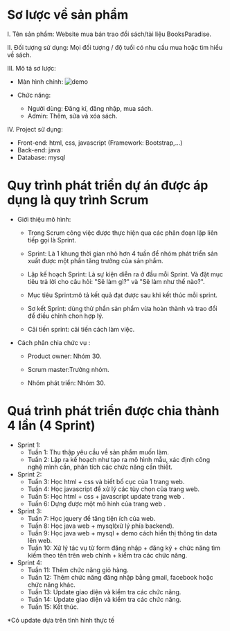 # Sơ lược về sản phẩm
I. Tên sản phẩm: Website mua bán trao đổi sách/tài liệu BooksParadise.

II. Đối tượng sử dụng: Mọi đối tượng / độ tuổi có nhu cầu mua hoặc tìm hiểu về sách.

III. Mô tả sơ lược:
   + Màn hình chính: 
   ![demo](https://user-images.githubusercontent.com/43350201/53346324-5f8d4380-3949-11e9-8379-a9cbfdb4807b.png)
   
   + Chức năng:
      - Người dùng: Đăng kí, đăng nhập, mua sách.
      - Admin: Thêm, sửa và xóa sách.
   
IV. Project sử dụng:
- Front-end: html, css, javascript (Framework: Bootstrap,...)
- Back-end: java
- Database: mysql

# Quy trình phát triển dự án được áp dụng là quy trình Scrum

   + Giới thiệu mô hình:
      - Trong Scrum công việc được thực hiện qua các phân đoạn lặp liên tiếp gọi là Sprint.
      
      - Sprint: Là 1 khung thời gian nhỏ hơn 4 tuần để nhóm phát triển sản xuất được một phần tăng trưởng của sản phẩm.

      - Lập kế hoạch Sprint: Là sự kiện diễn ra ở đầu mỗi Sprint. Và đặt mục tiêu trả lời cho câu hỏi: "Sẽ làm gì?" và "Sẽ làm như thế nào?".

      - Mục tiêu Sprint:mô tả kết quả đạt được sau khi kết thúc mỗi sprint.

      - Sơ kết Sprint: dùng thử phần sản phẩm vừa hoàn thành và trao đổi để điều chỉnh chon hợp lý.

      - Cải tiến sprint: cải tiến cách làm việc.

   + Cách phân chia chức vụ :

      - Product owner: Nhóm 30.

      - Scrum master:Trưởng nhóm.

      - Nhóm phát triển: Nhóm 30.

# Quá trình phát triển được chia thành 4 lần (4 Sprint)
   + Sprint 1:
      - Tuần 1: Thu thập yêu cầu về sản phẩm muốn làm.
      - Tuần 2: Lập ra kế hoạch như tạo ra mô hình mẫu, xác định công nghệ mình cần, phân tích các chức năng cần thiết.
   + Sprint 2:
      - Tuần 3: Học html + css và biết bố cục của 1 trang web.
      - Tuần 4: Học javascript để xử lý các tùy chọn của trang web.
      - Tuần 5: Học html + css + javascript update trang web .
      - Tuần 6: Dựng được một mô hình của trang web .
   + Sprint 3:
      - Tuần 7: Học jquery để tăng tiện ích của web.
      - Tuần 8: Học java web + mysql(xử lý phía backend).
      - Tuần 9: Học java web + mysql + demo cách hiển thị thông tin data lên web.
      - Tuần 10: Xử lý tác vụ từ form đăng nhập + đăng ký + chức năng tìm kiếm theo tên trên web chính + kiểm tra các chức năng.
   + Sprint 4:
      - Tuần 11: Thêm chức năng giỏ hàng.
      - Tuần 12: Thêm chức năng đăng nhập bằng gmail, facebook hoặc chức năng khác.
      - Tuần 13: Update giao diện và kiểm tra các chức năng.
      - Tuần 14: Update giao diện và kiểm tra các chức năng.
      - Tuần 15: Kết thúc.
   
*Có update dựa trên tình hình thực tế
